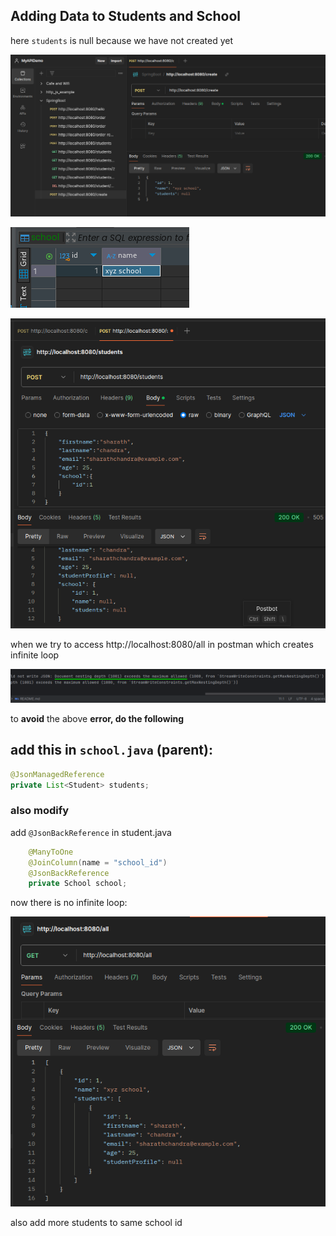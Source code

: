 ## Adding Data to Students and School

here `students` is null because we have not created yet

![school](./img/schoolDataScreenshot_20240923_170857.png)

![dbschool](./img/dbSchoolScreenshot_20240923_172101.png)

![student](./img/studentScreenshot_20240923_172255.png)

when we try to access http://localhost:8080/all in postman which creates infinite loop

![max call](./img/maxCallScreenshot_20240923_173118.png)

to **avoid** the above **error, do the following**

## add this in `school.java` (parent):

``` java
@JsonManagedReference
private List<Student> students;
```
### also modify 

add `@JsonBackReference` in student.java

``` java
    @ManyToOne
    @JoinColumn(name = "school_id")
    @JsonBackReference
    private School school;
```
now there is no infinite loop:

![get all](./img/getSchoolScreenshot_20240923_174341.png)

also add more students to same school id




